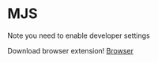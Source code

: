 # MJS

Note you need to enable developer settings

Download browser extension!
<a href="/images/myw3schoolsimage.jpg" download>Browser</a>
